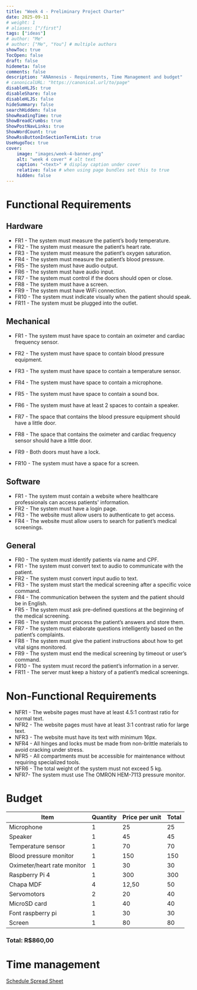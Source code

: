 ```yaml
---
title: "Week 4 - Preliminary Project Charter"
date: 2025-09-11
# weight: 1
# aliases: ["/first"]
tags: ["ideas"]
# author: "Me"
# author: ["Me", "You"] # multiple authors
showToc: true
TocOpen: false
draft: false
hidemeta: false
comments: false
description: "ANAmnesis - Requirements, Time Management and budget"
# canonicalURL: "https://canonical.url/to/page"
disableHLJS: true
disableShare: false
disableHLJS: false
hideSummary: false
searchHidden: false
ShowReadingTime: true
ShowBreadCrumbs: true
ShowPostNavLinks: true
ShowWordCount: true
ShowRssButtonInSectionTermList: true
UseHugoToc: true
cover:
    image: "images/week-4-banner.png"
    alt: "week 4 cover" # alt text
    caption: "<text>" # display caption under cover
    relative: false # when using page bundles set this to true
    hidden: false
---
```

# Functional Requirements
## Hardware
- FR1 - The system must measure the patient’s body temperature.
- FR2 - The system must measure the patient’s heart rate.
- FR3 - The system must measure the patient’s oxygen saturation.
- FR4 - The system must measure the patient’s blood pressure.
- FR5 - The system must have audio output.
- FR6 - The system must have audio input.
- FR7 - The system must control if the doors should open or close.
- FR8 - The system must have a screen.
- FR9 - The system must have WiFi connection.
- FR10 - The system must indicate visually when the patient should speak.
- FR11 - The system must be plugged into the outlet.

## Mechanical
- FR1 - The system must have space to contain an oximeter and cardiac frequency sensor.
- FR2 - The system must have space to contain blood pressure equipment.
- FR3 - The system must have space to contain a temperature sensor.
- FR4 - The system must have space to contain a microphone. 
- FR5 - The system must have space to contain a sound box. 
- FR6 - The system must have at least 2 spaces to contain a speaker.
- FR7 - The space that contains the blood pressure equipment should have a little door.
 
- FR8 - The space that contains the oximeter and cardiac frequency sensor should have a little door.
- FR9 - Both doors must have a lock.
- FR10 - The system must have a space for a screen.
 
## Software
- FR1 - The system must contain a website where healthcare professionals can access patients' information.
- FR2 - The system must have a login page.
- FR3 - The website must allow users to authenticate to get access.
- FR4 - The website must allow users to search for patient’s medical screenings.

## General
- FR0 - The system must identify patients via name and CPF.
- FR1 - The system must convert text to audio to communicate with the patient.
- FR2 - The system must convert input audio to text.
- FR3 - The system must start the medical screening after a specific voice command.
- FR4 - The communication between the system and the patient should be in English.
- FR5 - The system must ask pre-defined questions at the beginning of the medical screening.
- FR6 - The system must process the patient’s answers and store them.
- FR7 - The system must elaborate questions intelligently based on the patient’s complaints.
- FR8 - The system must give the patient instructions about how to get vital signs monitored.
- FR9 - The system must end the medical screening by timeout or user’s command.
- FR10 - The system must record the patient’s information in a server.
- FR11 - The server must keep a history of a patient’s medical screenings.

# Non-Functional Requirements
- NFR1 - The website pages must have at least 4.5:1 contrast ratio for normal text.
- NFR2 - The website pages must have at least 3:1 contrast ratio for large text.
- NFR3 - The website must have its text with minimum 16px.
- NFR4 - All hinges and locks must be made from non-brittle materials to avoid cracking under stress.
- NFR5 - All compartments must be accessible for maintenance without requiring specialized tools.
- NFR6 - The total weight of the system must not exceed 5 kg.
- NFR7- The system must use The OMRON HEM-7113 pressure monitor.

# Budget
 
| Item | Quantity | Price per unit | Total |
|---|---|---|---|
| Microphone | 1 | 25 | 25 |
| Speaker | 1 | 45 | 45 |
| Temperature sensor | 1 | 70 | 70 |
| Blood pressure monitor | 1 | 150 | 150 |
| Oximeter/heart rate monitor | 1 | 30 | 30 |
| Raspberry Pi 4 | 1 | 300 | 300 |
| Chapa MDF | 4 | 12,50 | 50 |
| Servomotors | 2 | 20 | 40 |
| MicroSD card | 1 | 40 | 40 |
| Font raspberry pi | 1 | 30 | 30 |
| Screen | 1 | 80 | 80 |


### Total: R$860,00

# Time management
[Schedule Spread Sheet](https://docs.google.com/spreadsheets/d/1vU3akLX5LN2Nhp2A6Dwx2Q3G0gA66hAT/edit?gid=1820079268#gid=1820079268)
